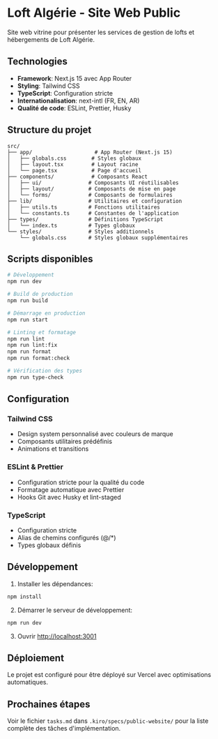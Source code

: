 # Loft Algérie - Site Web Public

Site web vitrine pour présenter les services de gestion de lofts et hébergements de Loft Algérie.

## Technologies

- **Framework**: Next.js 15 avec App Router
- **Styling**: Tailwind CSS
- **TypeScript**: Configuration stricte
- **Internationalisation**: next-intl (FR, EN, AR)
- **Qualité de code**: ESLint, Prettier, Husky

## Structure du projet

```
src/
├── app/                    # App Router (Next.js 15)
│   ├── globals.css        # Styles globaux
│   ├── layout.tsx         # Layout racine
│   └── page.tsx           # Page d'accueil
├── components/            # Composants React
│   ├── ui/               # Composants UI réutilisables
│   ├── layout/           # Composants de mise en page
│   └── forms/            # Composants de formulaires
├── lib/                  # Utilitaires et configuration
│   ├── utils.ts          # Fonctions utilitaires
│   └── constants.ts      # Constantes de l'application
├── types/                # Définitions TypeScript
│   └── index.ts          # Types globaux
└── styles/               # Styles additionnels
    └── globals.css       # Styles globaux supplémentaires
```

## Scripts disponibles

```bash
# Développement
npm run dev

# Build de production
npm run build

# Démarrage en production
npm run start

# Linting et formatage
npm run lint
npm run lint:fix
npm run format
npm run format:check

# Vérification des types
npm run type-check
```

## Configuration

### Tailwind CSS
- Design system personnalisé avec couleurs de marque
- Composants utilitaires prédéfinis
- Animations et transitions

### ESLint & Prettier
- Configuration stricte pour la qualité du code
- Formatage automatique avec Prettier
- Hooks Git avec Husky et lint-staged

### TypeScript
- Configuration stricte
- Alias de chemins configurés (@/*)
- Types globaux définis

## Développement

1. Installer les dépendances:
```bash
npm install
```

2. Démarrer le serveur de développement:
```bash
npm run dev
```

3. Ouvrir [http://localhost:3001](http://localhost:3001)

## Déploiement

Le projet est configuré pour être déployé sur Vercel avec optimisations automatiques.

## Prochaines étapes

Voir le fichier `tasks.md` dans `.kiro/specs/public-website/` pour la liste complète des tâches d'implémentation.
